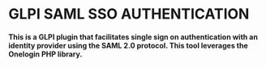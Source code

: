 
# GLPI SAML SSO AUTHENTICATION

#### This is a GLPI plugin that facilitates single sign on authentication with an identity provider using the SAML 2.0 protocol.  This tool leverages the Onelogin PHP library.

